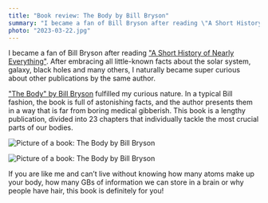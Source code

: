 ```yaml
---
title: "Book review: The Body by Bill Bryson"
summary: "I became a fan of Bill Bryson after reading \"A Short History of Nearly Everything\". After embracing all little-known facts about the solar system, galaxy, black holes and many others, I naturally became super curious about other publications by the same author."
photo: "2023-03-22.jpg"
---
```


I became a fan of Bill Bryson after reading ["A Short History of Nearly Everything"](/book-review-a-short-history-of-nearly-everything-by-bill-bryson/). After embracing all little-known facts about the solar system, galaxy, black holes and many others, I naturally became super curious about other publications by the same author.

["The Body" by Bill Bryson](https://www.goodreads.com/book/show/43582376-the-body) fulfilled my curious nature. In a typical Bill fashion, the book is full of astonishing facts, and the author presents them in a way that is far from boring medical gibberish. This book is a lengthy publication, divided into 23 chapters that individually tackle the most crucial parts of our bodies.

![Picture of a book: The Body by Bill Bryson](/photos/2023-03-22-1.jpg)

![Picture of a book: The Body by Bill Bryson](/photos/2023-03-22-2.jpg)

If you are like me and can’t live without knowing how many atoms make up your body, how many GBs of information we can store in a brain or why people have hair, this book is definitely for you!
